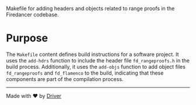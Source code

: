 <!--------------------------------------------------------------------------------->
<!-- IMPORTANT: This file is auto-generated by Driver (https://driver.ai). -------->
<!-- Manual edits may be overwritten on future commits. --------------------------->
<!--------------------------------------------------------------------------------->

Makefile for adding headers and objects related to range proofs in the Firedancer codebase.

# Purpose
The `Makefile` content defines build instructions for a software project. It uses the `add-hdrs` function to include the header file `fd_rangeproofs.h` in the build process. Additionally, it uses the `add-objs` function to add object files `fd_rangeproofs` and `fd_flamenco` to the build, indicating that these components are part of the compilation process.

---
Made with ❤️ by [Driver](https://www.driver.ai/)